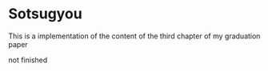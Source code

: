 # Sotsugyou

This is a implementation of the content of the third chapter of my graduation paper

not finished

